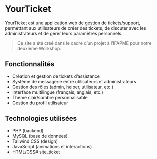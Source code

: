 # YourTicket

YourTicket est une application web de gestion de tickets/support, permettant aux utilisateurs de créer des tickets, de discuter avec les administrateurs et de gérer leurs paramètres personnels.

> Ce site a été créé dans le cadre d’un projet à l’IFAPME pour notre deuxième Workshop.

## Fonctionnalités

- Création et gestion de tickets d’assistance
- Système de messagerie entre utilisateurs et administrateurs
- Gestion des rôles (admin, helper, utilisateur, etc.)
- Interface multilingue (français, anglais, etc.)
- Thème clair/sombre personnalisable
- Gestion du profil utilisateur

## Technologies utilisées

- PHP (backend)
- MySQL (base de données)
- Tailwind CSS (design)
- JavaScript (animations et interactions)
- HTML/CSS# site_ticket
